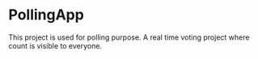 # PollingApp
This project is used for polling purpose. A real time voting project where count is visible to everyone.
